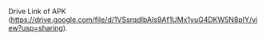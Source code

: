Drive Link of APK (https://drive.google.com/file/d/1VSsrqdIbAIs9Af1UMx1yuG4DKW5N8pIY/view?usp=sharing).

